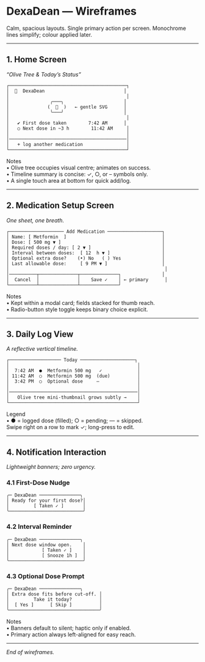 # DexaDean — Wireframes

Calm, spacious layouts. Single primary action per screen. Monochrome lines simplify; colour applied later.

---

## 1. Home Screen  
_“Olive Tree & Today’s Status”_

```
┌───────────────────────────────────────────┐
│  🌿  DexaDean                             │
│                                           │
│               ╭───╮                      │
│              (  🌳  )   ← gentle SVG      │
│               ╰───╯                      │
│                                           │
│   ✔︎ First dose taken        7:42 AM      │
│   ○ Next dose in ~3 h        11:42 AM     │
│                                           │
│───────────────────────────────────────────│
│   + log another medication                │
└───────────────────────────────────────────┘
```
Notes  
• Olive tree occupies visual centre; animates on success.  
• Timeline summary is concise: ✓, ○, or – symbols only.  
• A single touch area at bottom for quick add/log.

---

## 2. Medication Setup Screen  
_One sheet, one breath._

```
┌──────────────────── Add Medication ────────────────────┐
│ Name: [ Metformin  ]                                   │
│ Dose: [ 500 mg ▼ ]                                     │
│ Required doses / day: [ 2 ▼ ]                          │
│ Interval between doses:  [ 12  h ▼ ]                   │
│ Optional extra dose?    (•) No   ( ) Yes               │
│ Last allowable dose:     [ 9 PM ▼ ]                    │
│                                                         │
│──────────┬──────────────┬──────────────┐               │
│  Cancel  │              │    Save ✓    │ ← primary      │
└──────────┴──────────────┴──────────────┘
```
Notes  
• Kept within a modal card; fields stacked for thumb reach.  
• Radio-button style toggle keeps binary choice explicit.

---

## 3. Daily Log View  
_A reflective vertical timeline._

```
┌─────────────────── Today ────────────────────┐
│                                               │
│  7:42 AM  ●  Metformin 500 mg   ✓             │
│ 11:42 AM  ○  Metformin 500 mg  (due)          │
│  3:42 PM  ○  Optional dose     —              │
│                                               │
│───────────────────────────────────────────────│
│   Olive tree mini-thumbnail grows subtly →    │
└───────────────────────────────────────────────┘
```
Legend  
• ● = logged dose (filled); ○ = pending; — = skipped.  
Swipe right on a row to mark ✓; long-press to edit.

---

## 4. Notification Interaction  
_Lightweight banners; zero urgency._

### 4.1 First-Dose Nudge  
```
╭─ DexaDean ───────────────╮
│ Ready for your first dose?│
│         [ Taken ✓ ]       │
╰───────────────────────────╯
```

### 4.2 Interval Reminder  
```
╭─ DexaDean ───────────────╮
│ Next dose window open.    │
│            [ Taken ✓ ]    │
│            [ Snooze 1h ]  │
╰───────────────────────────╯
```

### 4.3 Optional Dose Prompt  
```
╭─ DexaDean ───────────────╮
│ Extra dose fits before cut-off. │
│         Take it today?          │
│  [ Yes ]      [ Skip ]          │
╰─────────────────────────────────╯
```
Notes  
• Banners default to silent; haptic only if enabled.  
• Primary action always left-aligned for easy reach.

---

_End of wireframes._
